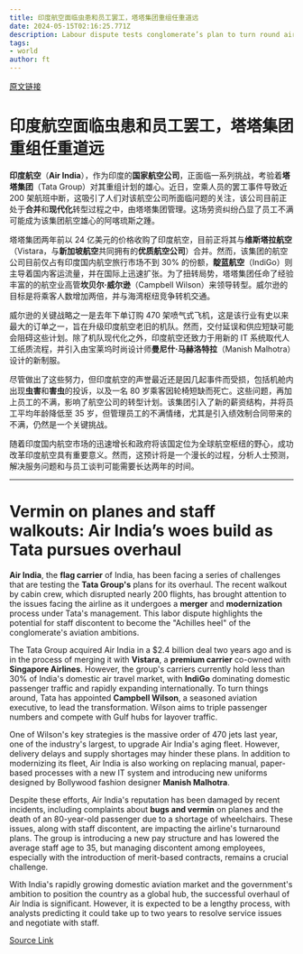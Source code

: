 ```yaml
---
title: 印度航空面临虫患和员工罢工，塔塔集团重组任重道远
date: 2024-05-15T02:16:25.771Z
description: Labour dispute tests conglomerate’s plan to turn round airline two years after taking it over
tags: 
- world
author: ft
---
```


[原文链接](https://ft.com/content/666d863c-053a-4143-8a7c-f2d69b557b5b)

# 印度航空面临虫患和员工罢工，塔塔集团重组任重道远

**印度航空**（**Air India**），作为印度的**国家航空公司**，正面临一系列挑战，考验着**塔塔集团**（Tata Group）对其重组计划的雄心。近日，空乘人员的罢工事件导致近 200 架航班中断，这吸引了人们对该航空公司所面临问题的关注，该公司目前正处于**合并**和**现代化**转型过程之中，由塔塔集团管理。这场劳资纠纷凸显了员工不满可能成为该集团航空雄心的阿喀琉斯之踵。

塔塔集团两年前以 24 亿美元的价格收购了印度航空，目前正将其与**维斯塔拉航空**（Vistara，与**新加坡航空**共同拥有的**优质航空公司**）合并。然而，该集团的航空公司目前仅占有印度国内航空旅行市场不到 30% 的份额，**靛蓝航空**（IndiGo）则主导着国内客运流量，并在国际上迅速扩张。为了扭转局势，塔塔集团任命了经验丰富的的航空业高管**坎贝尔·威尔逊**（Campbell Wilson）来领导转型。威尔逊的目标是将乘客人数增加两倍，并与海湾枢纽竞争转机交通。

威尔逊的关键战略之一是去年下单订购 470 架喷气式飞机，这是该行业有史以来最大的订单之一，旨在升级印度航空老旧的机队。然而，交付延误和供应短缺可能会阻碍这些计划。除了机队现代化之外，印度航空还致力于用新的 IT 系统取代人工纸质流程，并引入由宝莱坞时尚设计师**曼尼什·马赫洛特拉**（Manish Malhotra）设计的新制服。

尽管做出了这些努力，但印度航空的声誉最近还是因几起事件而受损，包括机舱内出现**虫害**和**害虫**的投诉，以及一名 80 岁乘客因轮椅短缺而死亡。这些问题，再加上员工的不满，影响了航空公司的转型计划。该集团引入了新的薪资结构，并将员工平均年龄降低至 35 岁，但管理员工的不满情绪，尤其是引入绩效制合同带来的不满，仍然是一个关键挑战。

随着印度国内航空市场的迅速增长和政府将该国定位为全球航空枢纽的野心，成功改革印度航空具有重要意义。然而，这预计将是一个漫长的过程，分析人士预测，解决服务问题和与员工谈判可能需要长达两年的时间。

---

# Vermin on planes and staff walkouts: Air India’s woes build as Tata pursues overhaul

**Air India**, the **flag carrier** of India, has been facing a series of challenges that are testing the **Tata Group's** plans for its overhaul. The recent walkout by cabin crew, which disrupted nearly 200 flights, has brought attention to the issues facing the airline as it undergoes a **merger** and **modernization** process under Tata's management. This labor dispute highlights the potential for staff discontent to become the "Achilles heel" of the conglomerate's aviation ambitions. 

The Tata Group acquired Air India in a $2.4 billion deal two years ago and is in the process of merging it with **Vistara**, a **premium carrier** co-owned with **Singapore Airlines**. However, the group's carriers currently hold less than 30% of India's domestic air travel market, with **IndiGo** dominating domestic passenger traffic and rapidly expanding internationally. To turn things around, Tata has appointed **Campbell Wilson**, a seasoned aviation executive, to lead the transformation. Wilson aims to triple passenger numbers and compete with Gulf hubs for layover traffic. 

One of Wilson's key strategies is the massive order of 470 jets last year, one of the industry's largest, to upgrade Air India's aging fleet. However, delivery delays and supply shortages may hinder these plans. In addition to modernizing its fleet, Air India is also working on replacing manual, paper-based processes with a new IT system and introducing new uniforms designed by Bollywood fashion designer **Manish Malhotra**. 

Despite these efforts, Air India's reputation has been damaged by recent incidents, including complaints about **bugs and vermin** on planes and the death of an 80-year-old passenger due to a shortage of wheelchairs. These issues, along with staff discontent, are impacting the airline's turnaround plans. The group is introducing a new pay structure and has lowered the average staff age to 35, but managing discontent among employees, especially with the introduction of merit-based contracts, remains a crucial challenge. 

With India's rapidly growing domestic aviation market and the government's ambition to position the country as a global hub, the successful overhaul of Air India is significant. However, it is expected to be a lengthy process, with analysts predicting it could take up to two years to resolve service issues and negotiate with staff.

[Source Link](https://ft.com/content/666d863c-053a-4143-8a7c-f2d69b557b5b)

